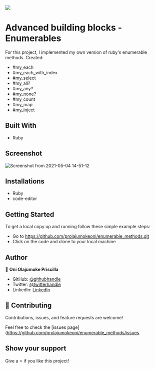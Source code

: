 
![](https://img.shields.io/badge/Microverse-blueviolet)

# Advanced building blocks - Enumerables
For this project, I implemented my own version of ruby's enumerable methods. 
Created: 
- #my_each
- #my_each_with_index 
- #my_select 
- #my_all? 
- #my_any?
- #my_none?
- #my_count
- #my_map
- #my_inject



## Built With
- Ruby

## Screenshot
![Screenshot from 2021-05-04 14-51-12](https://user-images.githubusercontent.com/69638013/117013947-3c5c3c80-ace8-11eb-83ba-441aa3141ead.png)


## Installations
- Ruby
- code-editor

## Getting Started
To get a local copy up and running follow these simple example steps:
- Go to https://github.com/prolajumokeoni/enumerable_methods.git
- Click on the code and clone to your local machine

## Author

👤 **Oni Olajumoke Priscilla**

- GitHub: [@githubhandle](https://github.com/prolajumokeoni)
- Twitter: [@twitterhandle](https://twitter.com/prolajumokeoni)
- LinkedIn: [LinkedIn](https://www.linkedin.com/in/olajumoke-priscilla-oni-44a48b162/)


## 🤝 Contributing

Contributions, issues, and feature requests are welcome!

Feel free to check the [issues page](https://github.com/prolajumokeoni/enumerable_methods/issues.

## Show your support

Give a ⭐️ if you like this project!